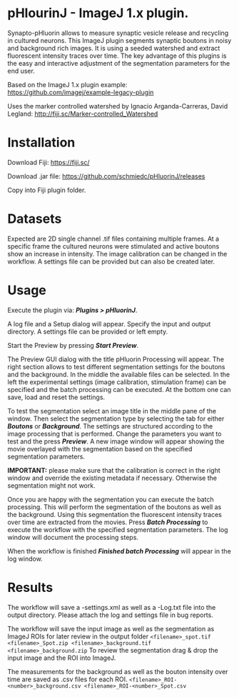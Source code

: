 pHlourinJ - ImageJ 1.x plugin.
========================

Synapto-pHluorin allows to measure synaptic vesicle release and recycling in cultured neurons. 
This ImageJ plugin segments synaptic boutons in noisy and background rich images.
It is using a seeded watershed and extract fluorescent intensity traces over time.
The key advantage of this plugins is the easy and interactive adjustment of the 
segmentation parameters for the end user. 

Based on the ImageJ 1.x plugin example: https://github.com/imagej/example-legacy-plugin

Uses the marker controlled watershed by Ignacio Arganda-Carreras, David Legland:
http://fiji.sc/Marker-controlled_Watershed

Installation
========================

Download Fiji: https://fiji.sc/

Download .jar file: https://github.com/schmiedc/pHluorinJ/releases

Copy into Fiji plugin folder.

Datasets
========================

Expected are 2D single channel .tif files containing multiple frames.
At a specific frame the cultured neurons were stimulated and active boutons show an increase in intensity. 
The image calibration can be changed in the workflow.
A settings file can be provided but can also be created later.

Usage
========================
Execute the plugin via: ***Plugins > pHluorinJ***.

A log file and a Setup dialog will appear.
Specify the input and output directory.
A settings file can be provided or left empty.

Start the Preview by pressing ***Start Preview***.

The Preview GUI dialog with the title pHluorin Processing will appear.
The right section allows to test different segmentation settings for the boutons and the background.
In the middle the available files can be selected. 
In the left the experimental settings (image calibration, stimulation frame) can be specified and the batch processing can be executed. 
At the bottom one can save, load and reset the settings. 

To test the segmentation select an image title in the middle pane of the window. 
Then select the segmentation type by selecting the tab for either ***Boutons*** or ***Background***.
The settings are structured according to the image processing that is performed. 
Change the parameters you want to test and the press ***Preview***.
A new image window will appear showing the movie overlayed with the segmentation based on the specified segmentation parameters. 

**IMPORTANT:** please make sure that the calibration is correct in the right window and override the existing metadata if necessary. Otherwise the segmentation might not work.

Once you are happy with the segmentation you can execute the batch processing.
This will perform the segmentation of the boutons as well as the background. 
Using this segmentation the fluorescent intensity traces over time are extracted from the movies.
Press ***Batch Processing*** to execute the workflow with the specified segmentation parameters.
The log window will document the processing steps.

When the workflow is finished ***Finished batch Processing*** will appear in the log window.

Results
========================

The workflow will save a <Date><Time>-settings.xml as well as a <Date><Time>-Log.txt file into the output directory.
Please attach the log and settings file in bug reports.
  
The workflow will save the input image as well as the segmentation as ImageJ ROIs for later review in the output folder
`<filename>_spot.tif
<filename>_Spot.zip
<filename>_background.tif
<filename>_background.zip`
To review the segmentation drag & drop the input image and the ROI into ImageJ.
 
The measurements for the background as well as the bouton intensity over time are saved as .csv files for each ROI.
`<filename>_ROI-<number>_background.csv
<filename>_ROI-<number>_Spot.csv`
